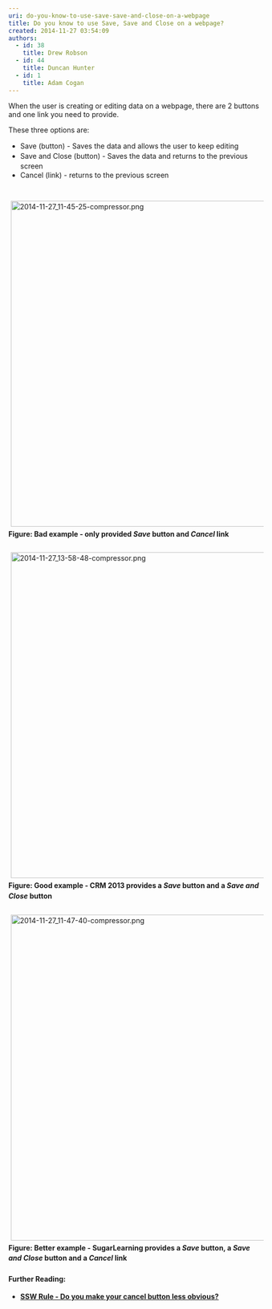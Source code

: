 ```yaml
---
uri: do-you-know-to-use-save-save-and-close-on-a-webpage
title: Do you know to use Save, Save and Close on a webpage?
created: 2014-11-27 03:54:09
authors:
  - id: 38
    title: Drew Robson
  - id: 44
    title: Duncan Hunter
  - id: 1
    title: Adam Cogan
---
```





<span class='intro'> ​​When the user is creating or editing data on a webpage, there are 2 buttons and one link you need to provide.<br> </span>

<p>​These three options are&#58;</p><ul><li><span style="line-height&#58;20.8px;">Save (button) - Saves the data and allows the user to keep editing<br></span></li><li><span style="line-height&#58;20.8px;">Save and Close (button) - Saves the data and returns to the previous screen</span></li><li><span style="line-height&#58;20.8px;">Cancel (link) - returns to the previous screen</span></li></ul><div><span style="line-height&#58;20.8px;"><br></span></div><div><span style="line-height&#58;20.8px;"><img src="/PublishingImages/2014-11-27_11-45-25-compressor.png" alt="2014-11-27_11-45-25-compressor.png" style="margin&#58;5px;width&#58;650px;" /><br></span></div><div><span style="line-height&#58;20.8px;"><strong>Figure&#58; Bad example - only provided <em>Save </em>button and <em>Cancel </em>link</strong></span></div><div><span style="line-height&#58;20.8px;"><br></span></div><div><span style="line-height&#58;20.8px;"><img src="/PublishingImages/2014-11-27_13-58-48-compressor.png" alt="2014-11-27_13-58-48-compressor.png" style="margin&#58;5px;width&#58;650px;" /><br></span></div><div><span style="line-height&#58;20.8px;"><strong>Figure&#58; Good example - CRM 2013 provides a </strong><em><strong>Save </strong></em><strong>button a</strong><strong>nd a <em>Save and Close</em> button</strong></span></div><div><span style="line-height&#58;20.8px;"><br></span></div><div><span style="line-height&#58;20.8px;"><img src="/PublishingImages/2014-11-27_11-47-40-compressor.png" alt="2014-11-27_11-47-40-compressor.png" style="margin&#58;5px;width&#58;650px;" /><br></span></div><div><span style="line-height&#58;20.8px;"><strong>Figure&#58; Better example - SugarLearning provides a <em>Save </em>button, a <em>Save and Close</em> button and a <em>Cancel </em>link</strong></span></div><div><span style="line-height&#58;20.8px;"><br></span></div><div><span style="line-height&#58;20.8px;"><strong>Further&#160;Reading&#58;</strong></span></div><div><ul><li><strong style="line-height&#58;20.8px;"><a href="/_layouts/15/FIXUPREDIRECT.ASPX?WebId=3dfc0e07-e23a-4cbb-aac2-e778b71166a2&amp;TermSetId=07da3ddf-0924-4cd2-a6d4-a4809ae20160&amp;TermId=e256302c-c486-4046-b202-a6b2020a5229">​​​SSW Rule -&#160;​​Do you make your cancel button less obvious?​</a>​</strong><br></li></ul></div>


